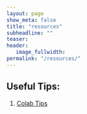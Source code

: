 ```yaml
---
layout: page
show_meta: false
title: "resources"
subheadline: ""
teaser: 
header:
   image_fullwidth: 
permalink: "/resources/"
---
```


## Useful Tips:

1. [Colab Tips](./colab.md)
